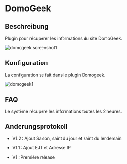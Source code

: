 DomoGeek 
========

Beschreibung 
-----------

Plugin pour récuperer les informations du site DomoGeek.

![domogeek screenshot1](../images/domogeek_screenshot1.png)

Konfiguration
-------------

La configuration se fait dans le plugin Domogeek.

![domogeek1](../images/domogeek1.png)

FAQ 
---

Le système récupère les informations toutes les 2 heures.

Änderungsprotokoll
---------

-   V1.2 : Ajout Saison, saint du jour et saint du lendemain

-   V1.1 : Ajout EJT et Adresse IP

-   V1 : Première release


